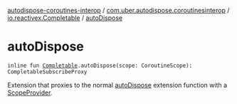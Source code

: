 [autodispose-coroutines-interop](../../index.md) / [com.uber.autodispose.coroutinesinterop](../index.md) / [io.reactivex.Completable](index.md) / [autoDispose](./auto-dispose.md)

# autoDispose

`inline fun `[`Completable`](http://reactivex.io/RxJava/2.x/javadoc/io/reactivex/Completable.html)`.autoDispose(scope: CoroutineScope): CompletableSubscribeProxy`

Extension that proxies to the normal [autoDispose](#) extension function with a [ScopeProvider](#).

